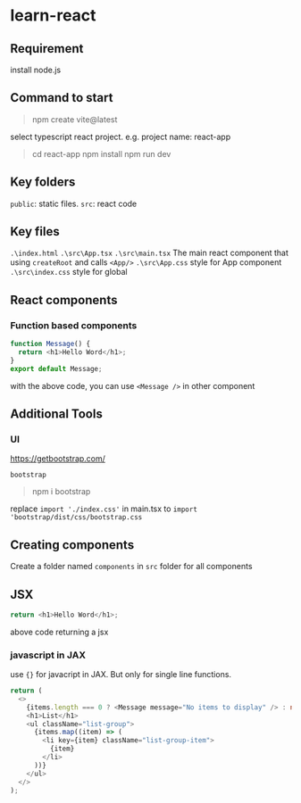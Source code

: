 # learn-react

## Requirement

install node.js

## Command to start

> npm create vite@latest

select typescript react project. e.g. project name: react-app

> cd react-app
> npm install
> npm run dev

## Key folders

`public`: static files.
`src`: react code

## Key files

`.\index.html`
`.\src\App.tsx`
`.\src\main.tsx` The main react component that using `createRoot` and calls `<App/>`
`.\src\App.css` style for App component
`.\src\index.css` style for global

## React components

### Function based components

```typescript
function Message() {
  return <h1>Hello Word</h1>;
}
export default Message;
```

with the above code, you can use `<Message />` in other component

## Additional Tools

### UI

https://getbootstrap.com/

`bootstrap`

> npm i bootstrap

replace `import './index.css'` in main.tsx to `import 'bootstrap/dist/css/bootstrap.css`

## Creating components

Create a folder named `components` in `src` folder for all components

## JSX

```typescript
return <h1>Hello Word</h1>;
```

above code returning a jsx

### javascript in JAX

use `{}` for javacript in JAX. But only for single line functions.

```typescript
return (
  <>
    {items.length === 0 ? <Message message="No items to display" /> : null}
    <h1>List</h1>
    <ul className="list-group">
      {items.map((item) => (
        <li key={item} className="list-group-item">
          {item}
        </li>
      ))}
    </ul>
  </>
);
```
